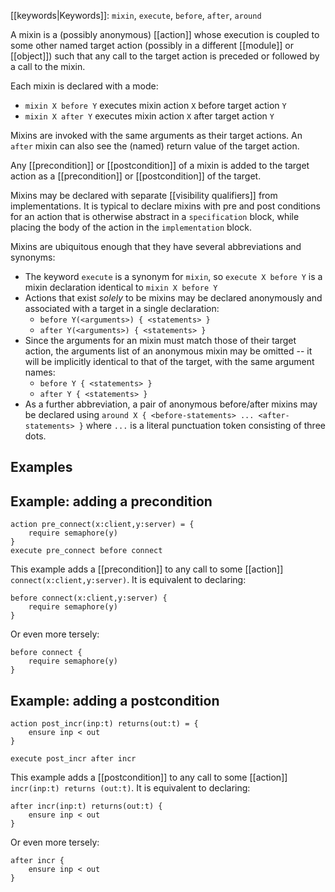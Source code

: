 [[keywords|Keywords]]:  `mixin`, `execute`, `before`, `after`, `around`

A mixin is a (possibly anonymous) [[action]] whose execution is coupled to some other named target action (possibly in a different [[module]] or [[object]]) such that any call to the target action is preceded or followed by a call to the mixin.

Each mixin is declared with a mode:
  - `mixin X before Y` executes mixin action `X`  before target action `Y`
  - `mixin X after Y` executes mixin action `X` after target action `Y`
	
Mixins are invoked with the same arguments as their target actions. An `after` mixin can also see the (named) return value of the target action.

Any [[precondition]] or [[postcondition]] of a mixin is added to the target action as a [[precondition]] or [[postcondition]] of the target.

Mixins may be declared with separate [[visibility qualifiers]] from implementations. It is typical to declare mixins with pre and post conditions for an action that is otherwise abstract in a `specification` block, while placing the body of the action in the `implementation` block.

Mixins are ubiquitous enough that they have several abbreviations and synonyms:

  - The keyword `execute` is a synonym for `mixin`, so `execute X before Y` is a mixin declaration identical to `mixin X before Y`
  - Actions that exist *solely* to be mixins may be declared anonymously and associated with a target in a single declaration:
    - `before Y(<arguments>) { <statements> }`
    - `after Y(<arguments>) { <statements> }`
  - Since the arguments for an mixin must match those of their target action, the arguments list of an anonymous mixin may be omitted -- it will be implicitly identical to that of the target, with the same argument names:
	  - `before Y { <statements> }`
	  - `after Y { <statements> }`
  - As a further abbreviation, a pair of anonymous before/after mixins may be declared using `around X { <before-statements> ... <after-statements> }` where `...` is a literal punctuation token consisting of three dots.
 
 ## Examples
 
 ## Example: adding a precondition
```
action pre_connect(x:client,y:server) = {
    require semaphore(y)
}        
execute pre_connect before connect
 ```
 
 This example adds a [[precondition]] to any call to some [[action]] `connect(x:client,y:server)`. It is equivalent to declaring:
 
```
before connect(x:client,y:server) {
    require semaphore(y)
}
```

Or even more tersely:

```
before connect {
    require semaphore(y)
}
```

## Example: adding a postcondition
```
action post_incr(inp:t) returns(out:t) = {
    ensure inp < out
}

execute post_incr after incr
```

This example adds a [[postcondition]] to any call to some [[action]] `incr(inp:t) returns (out:t)`. It is equivalent to declaring:

```
after incr(inp:t) returns(out:t) {
    ensure inp < out
}
```

Or even more tersely:

```
after incr {
    ensure inp < out
}
```
